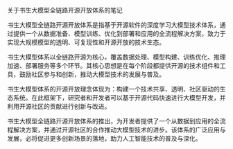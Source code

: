 关于书生大模型全链路开源开放体系的笔记

书生大模型全链路开源开放体系是指基于开源软件的深度学习大模型技术体系，通过提供一个从数据准备、模型训练、优化到部署和应用的全流程解决方案，致力于实现大规模模型的透明、可复现性和开源开放的技术生态。

书生大模型体系以全链路开源为核心，覆盖数据处理、模型构建、训练优化、推理加速、部署服务等多个环节。其核心思想是在每个阶段都提供开源的技术组件和工具，鼓励社区参与和创新，推动大模型技术的发展与普及。  

书生大模型体系的开源开放理念体现为：构建一个技术共享、透明、社区驱动的生态系统。在此框架下，研究者和开发者可以基于开源代码快速进行大模型开发，并利用开源社区的贡献进行创新与改进。

书生大模型全链路开源开放体系的推出，为开发者提供了一个从数据到应用的全流程解决方案，并通过开源社区的合作推动大模型技术的进步。该体系的广泛应用与发展，必将促进更多创新场景的落地，助力人工智能技术的普及与深化。
